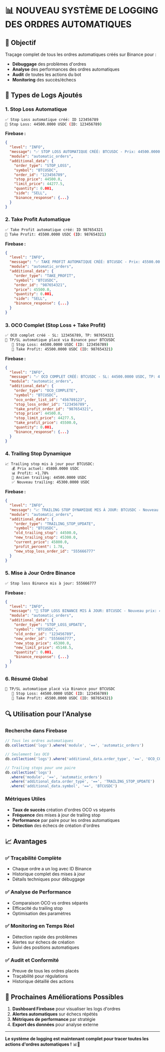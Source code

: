 # 📊 NOUVEAU SYSTÈME DE LOGGING DES ORDRES AUTOMATIQUES

## 🎯 Objectif

Traçage complet de tous les ordres automatiques créés sur Binance pour :
- **Débuggage** des problèmes d'ordres
- **Analyse** des performances des ordres automatiques  
- **Audit** de toutes les actions du bot
- **Monitoring** des succès/échecs

## 📝 Types de Logs Ajoutés

### 1. **Stop Loss Automatique**
```bash
✅ Stop Loss automatique créé: ID 123456789
🛑 Stop Loss: 44500.0000 USDC (ID: 123456789)
```

**Firebase :**
```json
{
  "level": "INFO",
  "message": "✅ STOP LOSS AUTOMATIQUE CRÉÉ: BTCUSDC - Prix: 44500.0000 USDC",
  "module": "automatic_orders",
  "additional_data": {
    "order_type": "STOP_LOSS",
    "symbol": "BTCUSDC",
    "order_id": "123456789",
    "stop_price": 44500.0,
    "limit_price": 44277.5,
    "quantity": 0.001,
    "side": "SELL",
    "binance_response": {...}
  }
}
```

### 2. **Take Profit Automatique**
```bash
✅ Take Profit automatique créé: ID 987654321
🎯 Take Profit: 45500.0000 USDC (ID: 987654321)
```

**Firebase :**
```json
{
  "level": "INFO", 
  "message": "✅ TAKE PROFIT AUTOMATIQUE CRÉÉ: BTCUSDC - Prix: 45500.0000 USDC",
  "module": "automatic_orders",
  "additional_data": {
    "order_type": "TAKE_PROFIT",
    "symbol": "BTCUSDC",
    "order_id": "987654321",
    "price": 45500.0,
    "quantity": 0.001,
    "side": "SELL",
    "binance_response": {...}
  }
}
```

### 3. **OCO Complet (Stop Loss + Take Profit)**
```bash
✅ OCO complet créé - SL: 123456789, TP: 987654321
🎯 TP/SL automatique placé via Binance pour BTCUSDC
   🛑 Stop Loss: 44500.0000 USDC (ID: 123456789)
   🎯 Take Profit: 45500.0000 USDC (ID: 987654321)
```

**Firebase :**
```json
{
  "level": "INFO",
  "message": "✅ OCO COMPLET CRÉÉ: BTCUSDC - SL: 44500.0000 USDC, TP: 45500.0000 USDC",
  "module": "automatic_orders",
  "additional_data": {
    "order_type": "OCO_COMPLETE",
    "symbol": "BTCUSDC",
    "oco_order_list_id": "456789123",
    "stop_loss_order_id": "123456789",
    "take_profit_order_id": "987654321",
    "stop_price": 44500.0,
    "stop_limit_price": 44277.5,
    "take_profit_price": 45500.0,
    "quantity": 0.001,
    "binance_response": {...}
  }
}
```

### 4. **Trailing Stop Dynamique**
```bash
📈 Trailing stop mis à jour pour BTCUSDC:
   💰 Prix actuel: 45800.0000 USDC
   📊 Profit: +1.78%
   🔄 Ancien trailing: 44500.0000 USDC
   ✅ Nouveau trailing: 45300.0000 USDC
```

**Firebase :**
```json
{
  "level": "INFO",
  "message": "📈 TRAILING STOP DYNAMIQUE MIS À JOUR: BTCUSDC - Nouveau SL: 45300.0000 USDC",
  "module": "automatic_orders",
  "additional_data": {
    "order_type": "TRAILING_STOP_UPDATE",
    "symbol": "BTCUSDC",
    "old_trailing_stop": 44500.0,
    "new_trailing_stop": 45300.0,
    "current_price": 45800.0,
    "profit_percent": 1.78,
    "new_stop_loss_order_id": "555666777"
  }
}
```

### 5. **Mise à Jour Ordre Binance**
```bash
✅ Stop loss Binance mis à jour: 555666777
```

**Firebase :**
```json
{
  "level": "INFO",
  "message": "🔄 STOP LOSS BINANCE MIS À JOUR: BTCUSDC - Nouveau prix: 45300.0000 USDC",
  "module": "automatic_orders",
  "additional_data": {
    "order_type": "STOP_LOSS_UPDATE", 
    "symbol": "BTCUSDC",
    "old_order_id": "123456789",
    "new_order_id": "555666777",
    "new_stop_price": 45300.0,
    "new_limit_price": 45148.5,
    "quantity": 0.001,
    "binance_response": {...}
  }
}
```

### 6. **Résumé Global**
```bash
🎯 TP/SL automatique placé via Binance pour BTCUSDC
   🛑 Stop Loss: 44500.0000 USDC (ID: 123456789)
   🎯 Take Profit: 45500.0000 USDC (ID: 987654321)
```

## 🔍 Utilisation pour l'Analyse

### **Recherche dans Firebase**
```javascript
// Tous les ordres automatiques
db.collection('logs').where('module', '==', 'automatic_orders')

// Seulement les OCO
db.collection('logs').where('additional_data.order_type', '==', 'OCO_COMPLETE')

// Trailing stops pour une paire
db.collection('logs')
  .where('module', '==', 'automatic_orders')
  .where('additional_data.order_type', '==', 'TRAILING_STOP_UPDATE')
  .where('additional_data.symbol', '==', 'BTCUSDC')
```

### **Métriques Utiles**
- **Taux de succès** création d'ordres OCO vs séparés
- **Fréquence** des mises à jour de trailing stop
- **Performance** par paire pour les ordres automatiques
- **Détection** des échecs de création d'ordres

## 📈 Avantages

### ✅ **Traçabilité Complète**
- Chaque ordre a un log avec ID Binance
- Historique complet des mises à jour
- Détails techniques pour débuggage

### ✅ **Analyse de Performance**
- Comparaison OCO vs ordres séparés
- Efficacité du trailing stop
- Optimisation des paramètres

### ✅ **Monitoring en Temps Réel**  
- Détection rapide des problèmes
- Alertes sur échecs de création
- Suivi des positions automatiques

### ✅ **Audit et Conformité**
- Preuve de tous les ordres placés
- Traçabilité pour régulations
- Historique détaillé des actions

## 🚀 Prochaines Améliorations Possibles

1. **Dashboard Firebase** pour visualiser les logs d'ordres
2. **Alertes automatiques** sur échecs répétés
3. **Métriques de performance** par stratégie
4. **Export des données** pour analyse externe

---

**Le système de logging est maintenant complet pour tracer toutes les actions d'ordres automatiques !** 📊🎯
